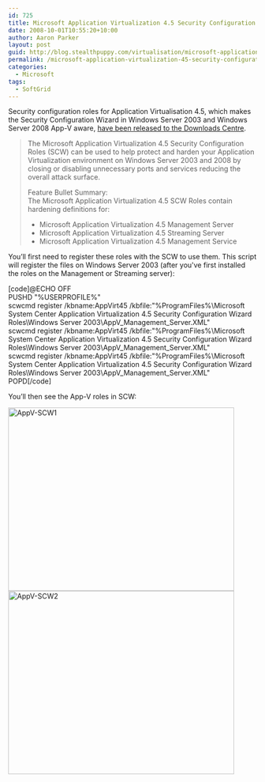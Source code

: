 ```yaml
---
id: 725
title: Microsoft Application Virtualization 4.5 Security Configuration Roles
date: 2008-10-01T10:55:20+10:00
author: Aaron Parker
layout: post
guid: http://blog.stealthpuppy.com/virtualisation/microsoft-application-virtualization-45-security-configuration-roles
permalink: /microsoft-application-virtualization-45-security-configuration-roles/
categories:
  - Microsoft
tags:
  - SoftGrid
---
```

Security configuration roles for Application Virtualisation 4.5, which makes the Security Configuration Wizard in Windows Server 2003 and Windows Server 2008 App-V aware, [have been released to the Downloads Centre](http://www.microsoft.com/downloads/details.aspx?FamilyID=63d33346-b864-4284-8c5f-dce80c451e83&DisplayLang=en).

> The Microsoft Application Virtualization 4.5 Security Configuration Roles (SCW) can be used to help protect and harden your Application Virtualization environment on Windows Server 2003 and 2008 by closing or disabling unnecessary ports and services reducing the overall attack surface.
> 
> Feature Bullet Summary:  
> The Microsoft Application Virtualization 4.5 SCW Roles contain hardening definitions for:
> 
>   * Microsoft Application Virtualization 4.5 Management Server
>   * Microsoft Application Virtualization 4.5 Streaming Server
>   * Microsoft Application Virtualization 4.5 Management Service

You’ll first need to register these roles with the SCW to use them. This script will register the files on Windows Server 2003 (after you've first installed the roles on the Management or Streaming server):

[code]@ECHO OFF  
PUSHD "%USERPROFILE%"  
scwcmd register /kbname:AppVirt45 /kbfile:"%ProgramFiles%\Microsoft System Center Application Virtualization 4.5 Security Configuration Wizard Roles\Windows Server 2003\AppV\_Management\_Server.XML"  
scwcmd register /kbname:AppVirt45 /kbfile:"%ProgramFiles%\Microsoft System Center Application Virtualization 4.5 Security Configuration Wizard Roles\Windows Server 2003\AppV\_Management\_Server.XML"  
scwcmd register /kbname:AppVirt45 /kbfile:"%ProgramFiles%\Microsoft System Center Application Virtualization 4.5 Security Configuration Wizard Roles\Windows Server 2003\AppV\_Management\_Server.XML"  
POPD[/code]

You’ll then see the App-V roles in SCW:

<img style="display: inline;" title="AppV-SCW1" src="{{site.baseurl}}.com/media/2008/10/appvscw1.png" alt="AppV-SCW1" width="458" height="371" border="0" /> 

<img style="display: inline;" title="AppV-SCW2" src="{{site.baseurl}}.com/media/2008/10/appvscw2.png" alt="AppV-SCW2" width="458" height="371" border="0" />